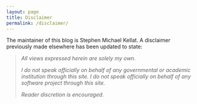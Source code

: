 ```yaml
---
layout: page
title: Disclaimer
permalink: /disclaimer/
---
```


The maintainer of this blog is Stephen Michael Kellat.  A disclaimer previously made elsewhere has been updated to state:  

>*All views expressed herein are solely my own.*
>
>*I do not speak officially on behalf of any governmental or academic institution through this site.  I do not speak officially on behalf of any software project through this site.*
>
>*Reader discretion is encouraged.*  

